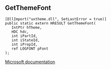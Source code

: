 ## GetThemeFont

```
[DllImport("uxtheme.dll", SetLastError = true)]
public static extern HRESULT GetThemeFont(
   IntPtr hTheme,
   HDC hdc,
   int iPartId,
   int iStateId,
   int iPropId,
   ref LOGFONT pFont
);
```

[Microsoft documentation](https://docs.microsoft.com/en-us/windows/win32/api/uxtheme/nf-uxtheme-getthemefont)
